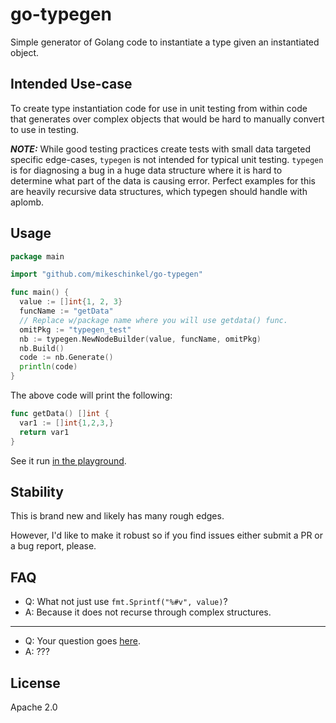 # go-typegen
Simple generator of Golang code to instantiate a type given an instantiated object. 

## Intended Use-case 

To create type instantiation code for use in unit testing from within code that generates over complex objects that would be hard to manually convert to use in testing.

**_NOTE:_** While good testing practices create tests with small data targeted specific edge-cases, `typegen` is not intended for typical unit testing. `typegen` is for diagnosing a bug in a huge data structure where it is hard to determine what part of the data is causing error. Perfect examples for this are heavily recursive data structures, which typegen should handle with aplomb. 

## Usage

```go
package main

import "github.com/mikeschinkel/go-typegen"

func main() {
  value := []int{1, 2, 3}
  funcName := "getData"
  // Replace w/package name where you will use getdata() func.
  omitPkg := "typegen_test"
  nb := typegen.NewNodeBuilder(value, funcName, omitPkg)
  nb.Build()
  code := nb.Generate()
  println(code)
}
```
The above code will print the following:
```go
func getData() []int {
  var1 := []int{1,2,3,}
  return var1
}
```

See it run [in the playground](https://goplay.tools/snippet/7SOrqjjpQTj).

## Stability
This is brand new and likely has many rough edges. 

However, I'd like to make it robust so if you find issues either submit a PR or a bug report, please.

## FAQ

- Q: What not just use `fmt.Sprintf("%#v", value)`?  
- A: Because it does not recurse through complex structures.
----
- Q: Your question goes [here](https://github.com/mikeschinkel/go-typegen/issues/new).
- A: ???

## License
Apache 2.0
